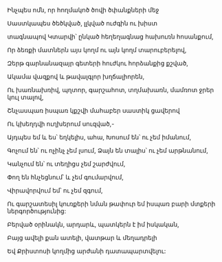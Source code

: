 Ինչպես ոմն, որ հողմակոծ ծովի ծփանքների մեջ

Սաստկապես ծեծկված, լլկված ուժգին ու խիստ

տագնապով Կտարվի՝ ընկած հեղեղագնաց հախուռն հոսանքում,

Որ ձեռքի մատներն այս կողմ ու այն կողմ տարուբերելով,

Զերթ գարնանազայր գետերի հուժկու հորձանքից քշված,

Ակամա վազքով և թավալգլոր խղճալիորեն,

Ու խառնախռիվ, պղտոր, գարշահոտ, տղմախառն, մամռոտ ջրեր կուլ տալով,

Շնչասպառ իսպառ կքշվի մահաբեր սաստիկ ցավերով

Ու կխեղդվի ուղխերում սուզված,-

Այդպես եմ և ես՝ եղկելիս, ահա, Խոսում են՝ ու չեմ իմանում,

Գոչում են՝ ու ոչինչ չեմ լսում, Ձայն են տալիս՝ ու չեմ արթնանում,

Կանչում են՝ ու տեղիցս չեմ շարժվում,

Փող են հնչեցնում՝ և չեմ գումարվում,

Վիրավորվում եմ՝ ու չեմ զգում,

Ու գարշատեսիլ կուռքերի նման թափուր եմ իսպառ բարի մտքերի ներգործությունից:

Բերված օրինակն, արդարև, պատկերն է իմ իսկական,

Բայց ավելի քան ատելի, վատթար և մեղադրելի

Եվ Քրիստոսի կողմից արժանի դատապարտվելու: